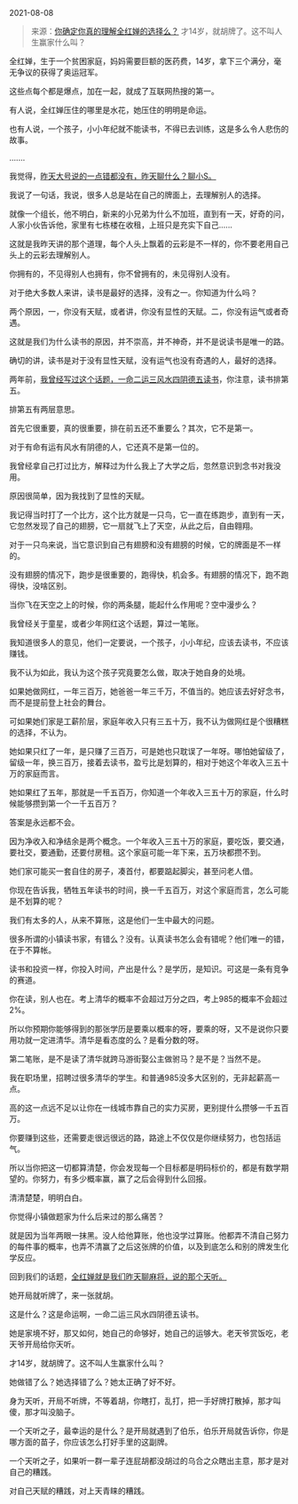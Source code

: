2021-08-08

> 来源：[你确定你真的理解全红婵的选择么？](http://mp.weixin.qq.com/s?__biz=MzU3NDc5Nzc0NQ==&mid=2247505810&idx=1&sn=8fac1af418fc0fca5e03409300251d90&chksm=fd2e754cca59fc5af9e88954220269eeed8856c7223c3aff16d08b279f89984618c697afc331&scene=27#wechat_redirect)
> 才14岁，就胡牌了。这不叫人生赢家什么叫？

全红婵，生于一个贫困家庭，妈妈需要巨额的医药费，14岁，拿下三个满分，毫无争议的获得了奥运冠军。  

  

这些点每个都是爆点，加在一起，就成了互联网热搜的第一。  

  

有人说，全红婵压住的哪里是水花，她压住的明明是命运。  

  

也有人说，一个孩子，小小年纪就不能读书，不得已去训练，这是多么令人悲伤的故事。

  

.......

  

我觉得，[昨天大号说的一点错都没有，昨天聊什么？聊小S。](https://mp.weixin.qq.com/s?__biz=MzU0MjYwNDU2Mw==&mid=2247500349&idx=1&sn=d62863738d12facd241fd7e910e1b8ec&chksm=fb1aae41cc6d2757a7a1e58b5e5ea074d48b955c72f527b2ec917edf4d18b6b518981eba202f&token=24569286&lang=zh_CN&scene=21#wechat_redirect)  

  

我说了一句话，我说，很多人总是站在自己的牌面上，去理解别人的选择。

  

就像一个组长，他不明白，新来的小兄弟为什么不加班，直到有一天，好奇的问，人家小伙告诉他，家里有七栋楼在收租，上班只是充实下自己......  

  

这就是我昨天讲的那个道理，每个人头上飘着的云彩是不一样的，你不要老用自己头上的云彩去理解别人。

  

你拥有的，不见得别人也拥有，你不曾拥有的，未见得别人没有。

  

对于绝大多数人来讲，读书是最好的选择，没有之一。你知道为什么吗？  

  

两个原因，一，你没有天赋，或者讲，你没有显性的天赋。二，你没有运气或者奇遇。

  

这就是我们为什么读书的原因，并不崇高，并不神奇，并不是说读书是唯一的路。  

  

确切的讲，读书是对于没有显性天赋，没有运气也没有奇遇的人，最好的选择。

  

两年前，[我曾经写过这个话题，一命二运三风水四阴德五读书](https://mp.weixin.qq.com/s?__biz=MzU3NDc5Nzc0NQ==&mid=2247484454&idx=1&sn=5a5135eca447b57e44c88837bdc896d8&chksm=fd2da6f8ca5a2fee239196711b8f7ec59f20efbad8c45331d517800266dfd36a3520ee79090f&token=1655531846&lang=zh_CN&scene=21#wechat_redirect)，你注意，读书排第五。

  

排第五有两层意思。

  

首先它很重要，真的很重要，排在前五还不重要么？其次，它不是第一。

  

对于有命有运有风水有阴德的人，它还真不是第一位的。  

  

我曾经拿自己打过比方，解释过为什么我上了大学之后，忽然意识到念书对我没用。  

  

原因很简单，因为我找到了显性的天赋。  

  

我记得当时打了一个比方，这个比方就是一只鸟，它一直在练跑步，直到有一天，它忽然发现了自己的翅膀，它一扇就飞上了天空，从此之后，自由翱翔。  

  

对于一只鸟来说，当它意识到自己有翅膀和没有翅膀的时候，它的牌面是不一样的。

  

没有翅膀的情况下，跑步是很重要的，跑得快，机会多。有翅膀的情况下，跑不跑得快，没啥区别。

  

当你飞在天空之上的时候，你的两条腿，能起什么作用呢？空中漫步么？

  

我曾经关于童星，或者少年网红这个话题，算过一笔账。  

  

我知道很多人的意见，他们一定要说，一个孩子，小小年纪，应该去读书，不应该赚钱。

  

我不认为如此，我认为这个孩子究竟要怎么做，取决于她自身的处境。

  

如果她做网红，一年三百万，她爸爸一年三千万，不值当的。她应该去好好念书，而不是提前登上社会的舞台。  

  

可如果她们家是工薪阶层，家庭年收入只有三五十万，我不认为做网红是个很糟糕的选择，不认为。

  

她如果只红了一年，是只赚了三百万，可是她也只耽误了一年呀。哪怕她留级了，留级一年，换三百万，接着去读书，盈亏比是划算的，相对于她这个年收入三五十万的家庭而言。  

  

她如果红了五年，那就是一千五百万，你知道一个年收入三五十万的家庭，什么时候能够攒到第一个一千五百万？  

  

答案是永远都不会。

  

因为净收入和净结余是两个概念。一个年收入三五十万的家庭，要吃饭，要交通，要社交，要通勤，还要付房租。这个家庭可能一年下来，五万块都攒不到。  

  

她们家可能买一套自住的房子，凑首付，都要踮起脚尖，甚至问老人借。  

  

你现在告诉我，牺牲五年读书的时间，换一千五百万，对这个家庭而言，怎么可能是不划算的呢？  

  

我们有太多的人，从来不算账，这是他们一生中最大的问题。  

  

很多所谓的小镇读书家，有错么？没有。认真读书怎么会有错呢？他们唯一的错，在于不算帐。  

  

读书和投资一样，你投入时间，产出是什么？是学历，是知识。可这是一条有竞争的赛道。

  

你在读，别人也在。考上清华的概率不会超过万分之四，考上985的概率不会超过2%。

  

所以你预期你能够得到的那张学历是要乘以概率的呀，要乘的呀，又不是说你只要用功就一定进清华。清华是看态度的么？是看分数的呀。  

  

第二笔账，是不是读了清华就跨马游街娶公主做驸马？是不是？当然不是。  

  

我在职场里，招聘过很多清华的学生。和普通985没多大区别的，无非起薪高一点。  

  

高的这一点远不足以让你在一线城市靠自己的实力买房，更别提什么攒够一千五百万。

  

你要赚到这些，还需要走很远很远的路，路途上不仅仅是你继续努力，也包括运气。

  

所以当你把这一切都算清楚，你会发现每一个目标都是明码标价的，都是有数学期望的。你努力，有多少概率赢，赢了之后会得到什么回报。  

  

清清楚楚，明明白白。

  

你觉得小镇做题家为什么后来过的那么痛苦？

  

就是因为当年两眼一抹黑。没人给他算账，他也没学过算账。他都弄不清自己努力的每件事的概率，也弄不清赢了之后这张牌的价值，以及到底怎么和别的牌发生化学反应。

  

回到我们的话题，[全红婵就是我们昨天聊麻将，说的那个天听。](http://mp.weixin.qq.com/s?__biz=MzU3NDc5Nzc0NQ==&mid=2247505800&idx=1&sn=0a6049713839de72c26ee7975c0ddf83&chksm=fd2e7556ca59fc407b15e2330682d4ad3e3263b36f06b64816f165ec78a397b152d650365239&scene=21#wechat_redirect)  

  

她开局就听牌了，来一张就胡。

  

这是什么？这是命运啊，一命二运三风水四阴德五读书。

  

她是家境不好，那又如何，她自己的命够好，她自己的运够大。老天爷赏饭吃，老天爷开局给你天听。

  

才14岁，就胡牌了。这不叫人生赢家什么叫？  

  

她做错了么？她选择错了么？她太正确了好不好。

  

身为天听，开局不听牌，不等着胡，你瞎打，乱打，把一手好牌打散掉，那才叫傻，那才叫没脑子。

  

一个天听之子，最幸运的是什么？是开局就遇到了伯乐，伯乐开局就告诉你，你是哪方面的苗子，你应该怎么打好手里的这副牌。  

  

一个天听之子，如果听一群一辈子连屁胡都没胡过的乌合之众瞎出主意，那才是对自己的糟践。

  

对自己天赋的糟践，对上天青睐的糟践。


